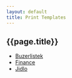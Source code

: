 ```yaml
---
layout: default
title: Print Templates
---
```



## {{page.title}}


- [Buzerlistek](buzerlistek.pdf)
- [Finance](finance.pdf)
- [Jidlo](jidlo.pdf)

